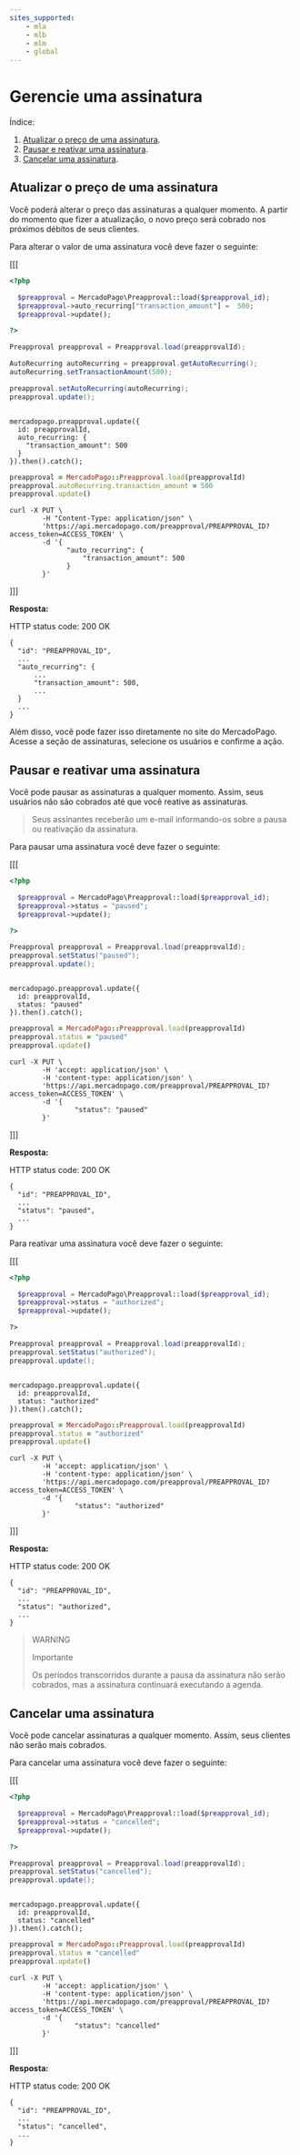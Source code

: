 ```yaml
---
sites_supported:
    - mla
    - mlb
    - mlm
    - global
---
```


# Gerencie uma assinatura

Índice:

1. [Atualizar o preço de uma assinatura](#Atualizar-o-preço-de-uma-assinatura).
2. [Pausar e reativar uma assinatura](#Pausar-e-reativar-uma-assinatura).
3. [Cancelar uma assinatura](#Cancelar-uma-assinatura).

## Atualizar o preço de uma assinatura

Você poderá alterar o preço das assinaturas a qualquer momento. A partir do momento que fizer a atualização, o novo preço será cobrado nos próximos débitos de seus clientes.

Para alterar o valor de uma assinatura você deve fazer o seguinte:

[[[
```php
<?php

  $preapproval = MercadoPago\Preapproval::load($preapproval_id);
  $preapproval->auto_recurring["transaction_amount"] =  500;
  $preapproval->update();

?>
```
```java
Preapproval preapproval = Preapproval.load(preapprovalId);

AutoRecurring autoRecurring = preapproval.getAutoRecurring();
autoRecurring.setTransactionAmount(500);

preapproval.setAutoRecurring(autoRecurring);
preapproval.update();

```
```node

mercadopago.preapproval.update({
  id: preapprovalId,
  auto_recurring: {
    "transaction_amount": 500
  }
}).then().catch();

```
```ruby
preapproval = MercadoPago::Preapproval.load(preapprovalId)
preapproval.autoRecurring.transaction_amount = 500
preapproval.update()
```
```curl
curl -X PUT \
        -H "Content-Type: application/json" \
        'https://api.mercadopago.com/preapproval/PREAPPROVAL_ID?access_token=ACCESS_TOKEN' \
        -d '{
              "auto_recurring": {
                  "transaction_amount": 500
              }
        }'
```

]]]



**Resposta:**


HTTP status code: 200 OK

```curl
{
  "id": "PREAPPROVAL_ID",
  ...
  "auto_recurring": {
      ...
      "transaction_amount": 500,
      ...
  }
  ...
}
```

Além disso, você pode fazer isso diretamente no site do MercadoPago. Acesse a seção de assinaturas, selecione os usuários e confirme a ação.

## Pausar e reativar uma assinatura

Você pode pausar as assinaturas a qualquer momento. Assim, seus usuários não são cobrados até que você reative as assinaturas.

> Seus assinantes receberão um e-mail informando-os sobre a pausa ou reativação da assinatura.

Para pausar uma assinatura você deve fazer o seguinte:

[[[
```php
<?php

  $preapproval = MercadoPago\Preapproval::load($preapproval_id);
  $preapproval->status = "paused";
  $preapproval->update();

?>
```
```java
Preapproval preapproval = Preapproval.load(preapprovalId);
preapproval.setStatus("paused");
preapproval.update();

```
```node

mercadopago.preapproval.update({
  id: preapprovalId,
  status: "paused"
}).then().catch();

```
```ruby
preapproval = MercadoPago::Preapproval.load(preapprovalId)
preapproval.status = "paused"
preapproval.update()
```
```curl
curl -X PUT \
        -H 'accept: application/json' \
        -H 'content-type: application/json' \
        'https://api.mercadopago.com/preapproval/PREAPPROVAL_ID?access_token=ACCESS_TOKEN' \
        -d '{
                "status": "paused"
        }'
```
]]]


**Resposta:**

HTTP status code: 200 OK

```curl
{
  "id": "PREAPPROVAL_ID",
  ...
  "status": "paused",
  ...
}
```

Para reativar uma assinatura você deve fazer o seguinte:


[[[
```php
<?php

  $preapproval = MercadoPago\Preapproval::load($preapproval_id);
  $preapproval->status = "authorized";
  $preapproval->update();

?>
```
```java
Preapproval preapproval = Preapproval.load(preapprovalId);
preapproval.setStatus("authorized");
preapproval.update();

```
```node

mercadopago.preapproval.update({
  id: preapprovalId,
  status: "authorized"
}).then().catch();

```
```ruby
preapproval = MercadoPago::Preapproval.load(preapprovalId)
preapproval.status = "authorized"
preapproval.update()
```
```curl
curl -X PUT \
        -H 'accept: application/json' \
        -H 'content-type: application/json' \
        'https://api.mercadopago.com/preapproval/PREAPPROVAL_ID?access_token=ACCESS_TOKEN' \
        -d '{
                "status": "authorized"
        }'
```
]]]



**Resposta:**

HTTP status code: 200 OK

```curl
{
  "id": "PREAPPROVAL_ID",
  ...
  "status": "authorized",
  ...
}
```

> WARNING
>
> Importante
>
> Os períodos transcorridos durante a pausa da assinatura não serão cobrados, mas a assinatura continuará executando a agenda.

## Cancelar uma assinatura

Você pode cancelar assinaturas a qualquer momento. Assim, seus clientes não serão mais cobrados.

Para cancelar uma assinatura você deve fazer o seguinte:

[[[
```php
<?php

  $preapproval = MercadoPago\Preapproval::load($preapproval_id);
  $preapproval->status = "cancelled";
  $preapproval->update();

?>
```
```java
Preapproval preapproval = Preapproval.load(preapprovalId);
preapproval.setStatus("cancelled");
preapproval.update();

```
```node

mercadopago.preapproval.update({
  id: preapprovalId,
  status: "cancelled"
}).then().catch();

```
```ruby
preapproval = MercadoPago::Preapproval.load(preapprovalId)
preapproval.status = "cancelled"
preapproval.update()
```
```curl
curl -X PUT \
        -H 'accept: application/json' \
        -H 'content-type: application/json' \
        'https://api.mercadopago.com/preapproval/PREAPPROVAL_ID?access_token=ACCESS_TOKEN' \
        -d '{
                "status": "cancelled"
        }'
```
]]]


**Resposta:**

HTTP status code: 200 OK

```curl
{
  "id": "PREAPPROVAL_ID",
  ...
  "status": "cancelled",
  ...
}
```
